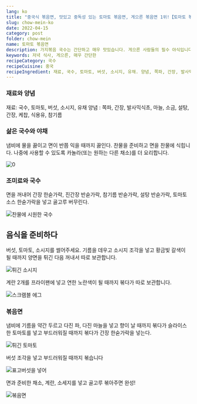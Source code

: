 ```yaml
---
lang: ko
title: "중국식 볶음면, 맛있고 중독성 있는 토마토 볶음면, 게으른 볶음면 1위!【토마토 볶음면]"
slug: chow-mein-ko
date: 2022-04-15
category: post
folder: chow-mein
name: 토마토 볶음면
description: 가지볶음 국수는 간단하고 매우 맛있습니다. 게으른 사람들의 필수 야식입니다!
keywords: 저녁 식사, 게으른, 매우 간단한
recipeCategory: 국수
recipeCuisine: 중국
recipeIngredient: 재료, 국수, 토마토, 버섯, 소시지, 유채. 양념, 쪽파, 간장, 발사믹식초, 마늘, 소금, 설탕, 간장, 케찹, 식용유, 참기름
---
```



<!-- start slipsum code -->
### 재료와 양념

재료: 국수, 토마토, 버섯, 소시지, 유채
양념 : 쪽파, 간장, 발사믹식초, 마늘, 소금, 설탕, 간장, 케찹, 식용유, 참기름

### 삶은 국수와 야채

냄비에 물을 끓이고 면이 반쯤 익을 때까지 끓인다. 찬물을 준비하고 면을 찬물에 식힙니다. 나중에 사용할 수 있도록 카놀라(또는 원하는 다른 채소)를 더 요리합니다.

![0](/img/post/chow-mein/0.png)

### 조미료와 국수

면을 꺼내어 간장 한숟가락, 진간장 반숟가락, 참기름 반숟가락, 설탕 반숟가락, 토마토소스 한숟가락을 넣고 골고루 버무린다.

![찬물에 시원한 국수](/img/post/chow-mein/1.png)

## 음식을 준비하다 

버섯, 토마토, 소시지를 썰어주세요. 기름을 데우고 소시지 조각을 넣고 황금빛 갈색이 될 때까지 양면을 튀긴 다음 꺼내서 따로 보관합니다.

![튀긴 소시지](/img/post/chow-mein/2.png)

계란 2개를 프라이팬에 넣고 연한 노란색이 될 때까지 볶다가 따로 보관합니다.

![스크램블 에그](/img/post/chow-mein/3.png)

### 볶음면

냄비에 기름을 약간 두르고 다진 파, 다진 마늘을 넣고 향이 날 때까지 볶다가 슬라이스한 토마토를 넣고 부드러워질 때까지 볶다가 간장 한숟가락을 넣는다.

![튀긴 토마토](/img/post/chow-mein/4.png)

버섯 조각을 넣고 부드러워질 때까지 볶습니다

![표고버섯을 넣어](/img/post/chow-mein/5.png)

면과 준비한 채소, 계란, 소세지를 넣고 골고루 볶아주면 완성!

![볶음면](/img/post/chow-mein/done.png)



